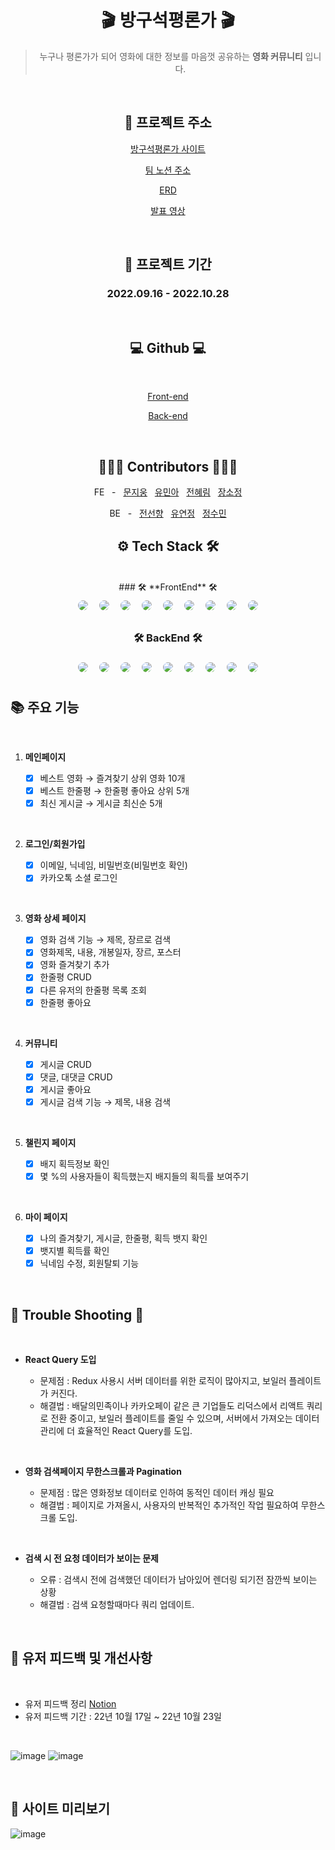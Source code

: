 <div align="center">

# 🎬 방구석평론가 🎬

> 누구나 평론가가 되어 영화에 대한 정보를 마음껏 공유하는 **영화 커뮤니티** 입니다.

<br/>

## 🎥 **프로젝트 주소**

[방구석평론가 사이트](https://www.moviecritic.site/)

[팀 노션 주소](https://www.notion.so/woongsnote/aacf5be13a1242b29f4e3d215f0f516f)

[ERD](https://www.notion.so/woongsnote/ERD-3ccf85a44ac0457cb70fe08e34261f19)

[발표 영상](https://www.youtube.com/watch?v=sHVIiqPfBVU)

<br />

## 📆 **프로젝트 기간**

### 2022.09.16 - 2022.10.28

<br />

## 💻 **Github** 💻

<br />

[Front-end](https://github.com/inno-final-team5/final-fe)

[Back-end](https://github.com/inno-final-team5/final-be)

<br />

## 👩🏻‍💻 **Contributors** 🧑🏻‍💻

FE &nbsp; - &nbsp; [문지웅](https://github.com/woongsnote) &nbsp; [유민아](https://github.com/maydec2298) &nbsp; [전혜림](https://github.com/hyelim-JEON) &nbsp; [장소정](https://github.com/sydneyyyyyyy)

BE &nbsp; - &nbsp; [전선향](https://github.com/petal416) &nbsp; [유연정](https://github.com/Jei-you) &nbsp; [정수민](https://github.com/jsm6943)
<br />

## ⚙️ **Tech Stack** 🛠
<br />
### 🛠 **FrontEnd** 🛠

<br />
<img style="margin:5px; border: 2px solid white; border-radius: 20px" src="https://img.shields.io/badge/javascript-yellow?style=flat-square&logo=javascript&logoColor=white"/>
<img style="margin:5px; border: 2px solid white; border-radius: 20px" src="https://img.shields.io/badge/React-blue?style=flat-square&logo=React&logoColor=white"/>
<img style="margin:5px; border: 2px solid white; border-radius: 20px" src="https://img.shields.io/badge/React query-FF4154?style=flat-square&logo=React query&logoColor=white"/>
<img style="margin:5px; border: 2px solid white; border-radius: 20px" src="https://img.shields.io/badge/axios-5A29E4?style=flat-square&logo=axios&logoColor=white"/>
<img style="margin:5px; border: 2px solid white; border-radius: 20px" src="https://img.shields.io/badge/TailwindCSS-blue?style=flat-square&logo=tailwindcss&logoColor=white"/>
<img style="margin:5px; border: 2px solid white; border-radius: 20px" src="https://img.shields.io/badge/React Router-CA4245?style=flat-square&logo=React Router&logoColor=white"/>
<img style="margin:5px; border: 2px solid white; border-radius: 20px" src="https://img.shields.io/badge/CloudFront-black?style=flat-square&logoColor=white"/>
<img style="margin:5px; border: 2px solid white; border-radius: 20px" src="https://img.shields.io/badge/GitHub Actions-2088FF?style=flat-square&logo=GitHub Actions&logoColor=white"/>
<img style="margin:5px; border: 2px solid white; border-radius: 20px" src="https://img.shields.io/badge/AWS-232f3e?style=flat-square&logo=amazon&logoColor=white"/>

### 🛠 **BackEnd** 🛠

<img style="margin:5px; border: 2px solid white; border-radius: 20px" src="https://img.shields.io/badge/Java-yellow?style=flat-square&logo=java&logoColor=white"/>
<img style="margin:5px; border: 2px solid white; border-radius: 20px" src="https://img.shields.io/badge/SpringBoot-green?style=flat-square&logo=SpringBoot&logoColor=white"/>
<img style="margin:5px; border: 2px solid white; border-radius: 20px" src="https://img.shields.io/badge/JWT-purple?style=flat-square&logo=jwt&logoColor=white"/>
<img style="margin:5px; border: 2px solid white; border-radius: 20px" src="https://img.shields.io/badge/JPA-N?style=flat-square&logo=JPA&logoColor=white"/>
<img style="margin:5px; border: 2px solid white; border-radius: 20px" src="https://img.shields.io/badge/OAuth2-gray?style=flat-square&logo=OAuth2&logoColor=white"/>
<img style="margin:5px; border: 2px solid white; border-radius: 20px" src="https://img.shields.io/badge/Amazon RDS-527FFF?style=flat-square&logo=Amazon RDS&logoColor=white"/>
<img style="margin:5px; border: 2px solid white; border-radius: 20px" src="https://img.shields.io/badge/mysql-4479A1?style=flat-square&logo=mysql&logoColor=white"/>
<img style="margin:5px; border: 2px solid white; border-radius: 20px" src="https://img.shields.io/badge/GitHub Actions-2088FF?style=flat-square&logo=GitHub Actions&logoColor=white"/>
<img style="margin:5px; border: 2px solid white; border-radius: 20px" src="https://img.shields.io/badge/AWS-232f3e?style=flat-square&logo=amazon&logoColor=white"/>

<br />

</div>

## **📚 주요 기능**

<div align="left">
<br />

1. **메인페이지**

   - [x] 베스트 영화 → 즐겨찾기 상위 영화 10개
   - [x] 베스트 한줄평 → 한줄평 좋아요 상위 5개
   - [x] 최신 게시글 → 게시글 최신순 5개  

<br />

2. **로그인/회원가입**

   - [x] 이메일, 닉네임, 비밀번호(비밀번호 확인)
   - [x] 카카오톡 소셜 로그인

<br />

3. **영화 상세 페이지**

   - [x] 영화 검색 기능 → 제목, 장르로 검색
   - [x] 영화제목, 내용, 개봉일자, 장르, 포스터
   - [x] 영화 즐겨찾기 추가
   - [x] 한줄평 CRUD
   - [x] 다른 유저의 한줄평 목록 조회
   - [x] 한줄평 좋아요

<br />

4. **커뮤니티**

   - [x] 게시글 CRUD
   - [x] 댓글, 대댓글 CRUD
   - [x] 게시글 좋아요
   - [x] 게시글 검색 기능 → 제목, 내용 검색
   
<br />
 
5. **챌린지 페이지**

   - [x] 배지 획득정보 확인
   - [x] 몇 %의 사용자들이 획득했는지 배지들의 획득률 보여주기

<br />

6. **마이 페이지**

   - [x] 나의 즐겨찾기, 게시글, 한줄평, 획득 뱃지 확인
   - [x] 뱃지별 획득률 확인
   - [x] 닉네임 수정, 회원탈퇴 기능

<br />

## 🎈 **Trouble Shooting** 🎈

<br />

- **React Query 도입**

  - 문제점 : Redux 사용시 서버 데이터를 위한 로직이 많아지고, 보일러 플레이트가 커진다.
  - 해결법 : 배달의민족이나 카카오페이 같은 큰 기업들도 리덕스에서 리액트 쿼리로 전환 중이고, 보일러 플레이트를 줄일 수 있으며, 서버에서 가져오는 데이터 관리에 더 효율적인 React Query를 도입.
  
<br />

- **영화 검색페이지 무한스크롤과 Pagination**

  - 문제점 : 많은 영화정보 데이터로 인하여 동적인 데이터 캐싱 필요
  - 해결법 : 페이지로 가져올시, 사용자의 반복적인 추가적인 작업 필요하여 무한스크롤 도입.

<br />

- **검색 시 전 요청 데이터가 보이는 문제**

  - 오류 : 검색시 전에 검색했던 데이터가 남아있어 렌더링 되기전 잠깐씩 보이는 상황
  - 해결법 : 검색 요청할때마다 쿼리 업데이트.

<br />


## 🧐 <b>유저 피드백 및 개선사항</b>
   
<br />
   
- 유저 피드백 정리 [Notion](https://www.notion.so/woongsnote/e55f501796ed44c58d6fb21230d6c815)
- 유저 피드백 기간 : 22년 10월 17일 ~ 22년 10월 23일
   
<br />
   
![image](https://user-images.githubusercontent.com/110373500/198998130-64f7472e-4ed6-4074-870e-3edea6b06042.png)
![image](https://user-images.githubusercontent.com/110373500/198998251-12344ca8-534d-456d-9ac6-f372cbe24d20.png)

<br />
   
## 🔎 <b>사이트 미리보기</b>

![image](https://user-images.githubusercontent.com/109592005/197546591-4c4d3d21-f046-455f-b3a4-80810d9ca811.png)


</div>
